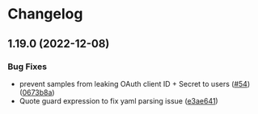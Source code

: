 # Changelog

## 1.19.0 (2022-12-08)


### Bug Fixes

* prevent samples from leaking OAuth client ID + Secret to users ([#54](https://github.com/googleworkspace/apps-script-oauth1/issues/54)) ([0673b8a](https://github.com/googleworkspace/apps-script-oauth1/commit/0673b8ac33f03dfc80c6a09f73be20a26f797e42))
* Quote guard expression to fix yaml parsing issue ([e3ae641](https://github.com/googleworkspace/apps-script-oauth1/commit/e3ae6414f1875b1957e2d11f0d266215d2cff5f2))
